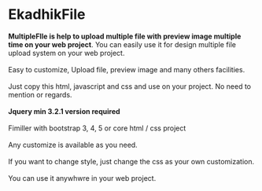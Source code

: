 # EkadhikFile
<b>MultipleFIle is help to upload multiple file with preview image multiple time on your web project</b>. You can easily use it for design multiple file upload system on your web project.
<br/><br/>
Easy to customize, Upload file, preview image and many others facilities.
<br/><br/>
Just copy this html, javascript and css and use on your project. No need to mention or regards.
<br/><br/>
<b>Jquery min 3.2.1 version required</b>
<br/><br/>
Fimiller with bootstrap 3, 4, 5 or core html / css project
<br/><br/>
Any customize is available as you need.
<br/><br/>
If you want to change style, just change the css as your own customization.
<br/><br/>
You can use it anywhwre in your web project.


